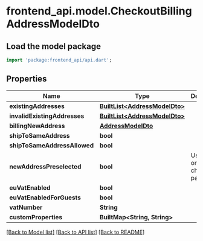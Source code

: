 # frontend_api.model.CheckoutBillingAddressModelDto

## Load the model package
```dart
import 'package:frontend_api/api.dart';
```

## Properties
Name | Type | Description | Notes
------------ | ------------- | ------------- | -------------
**existingAddresses** | [**BuiltList&lt;AddressModelDto&gt;**](AddressModelDto.md) |  | [optional] 
**invalidExistingAddresses** | [**BuiltList&lt;AddressModelDto&gt;**](AddressModelDto.md) |  | [optional] 
**billingNewAddress** | [**AddressModelDto**](AddressModelDto.md) |  | [optional] 
**shipToSameAddress** | **bool** |  | [optional] 
**shipToSameAddressAllowed** | **bool** |  | [optional] 
**newAddressPreselected** | **bool** | Used on one-page checkout page | [optional] 
**euVatEnabled** | **bool** |  | [optional] 
**euVatEnabledForGuests** | **bool** |  | [optional] 
**vatNumber** | **String** |  | [optional] 
**customProperties** | **BuiltMap&lt;String, String&gt;** |  | [optional] 

[[Back to Model list]](../README.md#documentation-for-models) [[Back to API list]](../README.md#documentation-for-api-endpoints) [[Back to README]](../README.md)


